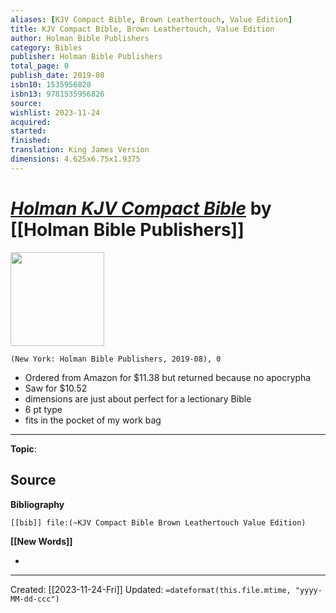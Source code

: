```yaml
---
aliases: [KJV Compact Bible, Brown Leathertouch, Value Edition]
title: KJV Compact Bible, Brown Leathertouch, Value Edition
author: Holman Bible Publishers
category: Bibles
publisher: Holman Bible Publishers
total_page: 0
publish_date: 2019-08
isbn10: 1535956828
isbn13: 9781535956826
source: 
wishlist: 2023-11-24
acquired: 
started: 
finished: 
translation: King James Version
dimensions: 4.625x6.75x1.9375
---
```

# *[Holman KJV Compact Bible](https://www.amazon.com/dp/1535956828)* by [[Holman Bible Publishers]]

<img src="http://books.google.com/books/content?id=Xx7SvgEACAAJ&printsec=frontcover&img=1&zoom=1&source=gbs_api" width=150>

`(New York: Holman Bible Publishers, 2019-08), 0`

- Ordered from Amazon for $11.38 but returned because no apocrypha
- Saw for $10.52
- dimensions are just about perfect for a lectionary Bible 
- 6 pt type 
- fits in the pocket of my work bag

--- 
**Topic**: 

**Source**
- 

**Bibliography**

```query
[[bib]] file:(~KJV Compact Bible Brown Leathertouch Value Edition)
```
 

**[[New Words]]**

- 

---
Created: [[2023-11-24-Fri]]
Updated: `=dateformat(this.file.mtime, "yyyy-MM-dd-ccc")`